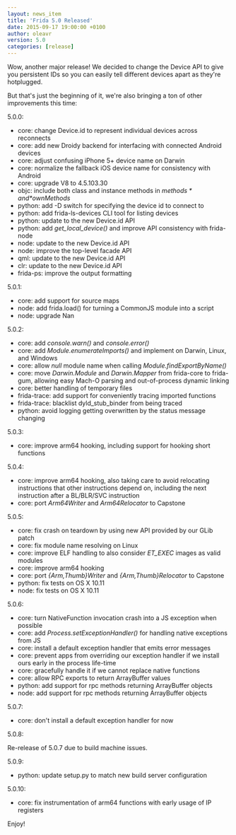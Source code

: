 ```yaml
---
layout: news_item
title: 'Frida 5.0 Released'
date: 2015-09-17 19:00:00 +0100
author: oleavr
version: 5.0
categories: [release]
---
```


Wow, another major release! We decided to change the Device API to give you
persistent IDs so you can easily tell different devices apart as they're
hotplugged.

But that's just the beginning of it, we're also bringing a ton of other
improvements this time:

5.0.0:

- core: change Device.id to represent individual devices across reconnects
- core: add new Droidy backend for interfacing with connected Android devices
- core: adjust confusing iPhone 5+ device name on Darwin
- core: normalize the fallback iOS device name for consistency with Android
- core: upgrade V8 to 4.5.103.30
- objc: include both class and instance methods in *$methods* and *$ownMethods*
- python: add -D switch for specifying the device id to connect to
- python: add frida-ls-devices CLI tool for listing devices
- python: update to the new Device.id API
- python: add *get_local_device()* and improve API consistency with frida-node
- node: update to the new Device.id API
- node: improve the top-level facade API
- qml: update to the new Device.id API
- clr: update to the new Device.id API
- frida-ps: improve the output formatting

5.0.1:

- core: add support for source maps
- node: add frida.load() for turning a CommonJS module into a script
- node: upgrade Nan

5.0.2:

- core: add *console.warn()* and *console.error()*
- core: add *Module.enumerateImports()* and implement on Darwin, Linux,
        and Windows
- core: allow *null* module name when calling *Module.findExportByName()*
- core: move *Darwin.Module* and *Darwin.Mapper* from frida-core to frida-gum,
        allowing easy Mach-O parsing and out-of-process dynamic linking
- core: better handling of temporary files
- frida-trace: add support for conveniently tracing imported functions
- frida-trace: blacklist dyld_stub_binder from being traced
- python: avoid logging getting overwritten by the status message changing

5.0.3:

- core: improve arm64 hooking, including support for hooking short functions

5.0.4:

- core: improve arm64 hooking, also taking care to avoid relocating instructions
        that other instructions depend on, including the next instruction after
        a BL/BLR/SVC instruction
- core: port *Arm64Writer* and *Arm64Relocator* to Capstone

5.0.5:

- core: fix crash on teardown by using new API provided by our GLib patch
- core: fix module name resolving on Linux
- core: improve ELF handling to also consider *ET_EXEC* images as valid modules
- core: improve arm64 hooking
- core: port *{Arm,Thumb}Writer* and *{Arm,Thumb}Relocator* to Capstone
- python: fix tests on OS X 10.11
- node: fix tests on OS X 10.11

5.0.6:

- core: turn NativeFunction invocation crash into a JS exception when possible
- core: add *Process.setExceptionHandler()* for handling native exceptions from
        JS
- core: install a default exception handler that emits error messages
- core: prevent apps from overriding our exception handler if we install ours
        early in the process life-time
- core: gracefully handle it if we cannot replace native functions
- core: allow RPC exports to return ArrayBuffer values
- python: add support for rpc methods returning ArrayBuffer objects
- node: add support for rpc methods returning ArrayBuffer objects

5.0.7:

- core: don't install a default exception handler for now

5.0.8:

Re-release of 5.0.7 due to build machine issues.

5.0.9:

- python: update setup.py to match new build server configuration

5.0.10:

- core: fix instrumentation of arm64 functions with early usage of IP registers

Enjoy!
